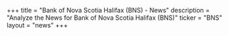 +++
title = "Bank of Nova Scotia Halifax (BNS) - News"
description = "Analyze the News for Bank of Nova Scotia Halifax (BNS)"
ticker = "BNS"
layout = "news"
+++

